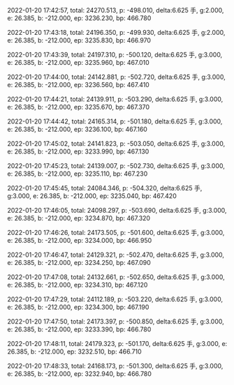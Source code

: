 2022-01-20 17:42:57, total: 24270.513, p: -498.010, delta:6.625 手, g:2.000, e: 26.385, b: -212.000, ep: 3236.230, bp: 466.780

2022-01-20 17:43:18, total: 24196.350, p: -499.930, delta:6.625 手, g:2.000, e: 26.385, b: -212.000, ep: 3235.830, bp: 466.970

2022-01-20 17:43:39, total: 24197.310, p: -500.120, delta:6.625 手, g:3.000, e: 26.385, b: -212.000, ep: 3235.960, bp: 467.010

2022-01-20 17:44:00, total: 24142.881, p: -502.720, delta:6.625 手, g:3.000, e: 26.385, b: -212.000, ep: 3236.560, bp: 467.410

2022-01-20 17:44:21, total: 24139.911, p: -503.290, delta:6.625 手, g:3.000, e: 26.385, b: -212.000, ep: 3235.670, bp: 467.370

2022-01-20 17:44:42, total: 24165.314, p: -501.180, delta:6.625 手, g:3.000, e: 26.385, b: -212.000, ep: 3236.100, bp: 467.160

2022-01-20 17:45:02, total: 24141.823, p: -503.050, delta:6.625 手, g:3.000, e: 26.385, b: -212.000, ep: 3233.990, bp: 467.130

2022-01-20 17:45:23, total: 24139.007, p: -502.730, delta:6.625 手, g:3.000, e: 26.385, b: -212.000, ep: 3235.110, bp: 467.230

2022-01-20 17:45:45, total: 24084.346, p: -504.320, delta:6.625 手, g:3.000, e: 26.385, b: -212.000, ep: 3235.040, bp: 467.420

2022-01-20 17:46:05, total: 24098.297, p: -503.690, delta:6.625 手, g:3.000, e: 26.385, b: -212.000, ep: 3234.870, bp: 467.320

2022-01-20 17:46:26, total: 24173.505, p: -501.600, delta:6.625 手, g:3.000, e: 26.385, b: -212.000, ep: 3234.000, bp: 466.950

2022-01-20 17:46:47, total: 24129.321, p: -502.470, delta:6.625 手, g:3.000, e: 26.385, b: -212.000, ep: 3234.250, bp: 467.090

2022-01-20 17:47:08, total: 24132.661, p: -502.650, delta:6.625 手, g:3.000, e: 26.385, b: -212.000, ep: 3234.310, bp: 467.120

2022-01-20 17:47:29, total: 24112.189, p: -503.220, delta:6.625 手, g:3.000, e: 26.385, b: -212.000, ep: 3234.300, bp: 467.190

2022-01-20 17:47:50, total: 24173.397, p: -500.850, delta:6.625 手, g:3.000, e: 26.385, b: -212.000, ep: 3233.390, bp: 466.780

2022-01-20 17:48:11, total: 24179.323, p: -501.170, delta:6.625 手, g:3.000, e: 26.385, b: -212.000, ep: 3232.510, bp: 466.710

2022-01-20 17:48:33, total: 24168.173, p: -501.300, delta:6.625 手, g:3.000, e: 26.385, b: -212.000, ep: 3232.940, bp: 466.780